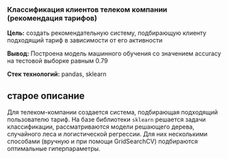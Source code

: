 ### Классификация клиентов телеком компании (рекомендация тарифов) 

**Цель:** создать рекомендательную систему, подбирающую клиенту подходящий тариф в зависимости от его активности

**Вывод:** Построена модель машинного обучения со значением accuracy на тестовой выборке равным 0.79


**Стек технологий:** pandas, sklearn


## старое описание

Для телеком-компании создается система, подбирающая подходящий пользователю тариф. На базе библиотеки `sklearn` решается задачи классификации, рассматриваются модели решающего дерева, случайного леса и логистической регрессии. Для них несколькими способами (вручную и при помощи GridSearchCV) подбираются оптимальные гиперпараметры.
